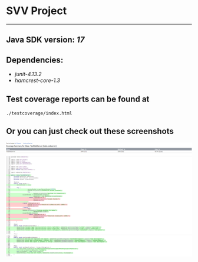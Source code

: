 # SVV Project

***

## **Java SDK version:** _17_
## **Dependencies:**

* _junit-4.13.2_
* _hamcrest-core-1.3_

## Test coverage reports can be found at
```
./testcoverage/index.html
```

## Or you can just check out these screenshots

![image](./img/testcoverage1.png)
![image](./img/testcoverage2.png)
